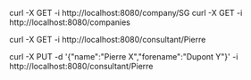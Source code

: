 
curl -X GET -i http://localhost:8080/company/SG
curl -X GET -i http://localhost:8080/companies

curl -X GET -i http://localhost:8080/consultant/Pierre

curl -X PUT -d '{"name":"Pierre X","forename":"Dupont Y"}' -i http://localhost:8080/consultant/Pierre